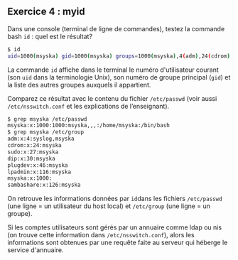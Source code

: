 ## Exercice 4 : myid

Dans une console (terminal de ligne de commandes), testez la commande bash `id` : quel est le résultat? 

```bash
$ id
uid=1000(msyska) gid=1000(msyska) groups=1000(msyska),4(adm),24(cdrom),27(sudo),30(dip),46(plugdev),116(lpadmin),126(sambashare)

```

La commande `id` affiche dans le terminal le numéro d'utilisateur courant (son `uid` dans la terminologie Unix), son numéro de groupe principal (`gid`) et la liste des autres groupes auxquels il appartient.

Comparez ce résultat avec le contenu du fichier `/etc/passwd` (voir aussi `/etc/nsswitch.conf` et  les explications de l’enseignant).

```bash
$ grep msyska /etc/passwd
msyska:x:1000:1000:msyska,,,:/home/msyska:/bin/bash
$ grep msyska /etc/group
adm:x:4:syslog,msyska
cdrom:x:24:msyska
sudo:x:27:msyska
dip:x:30:msyska
plugdev:x:46:msyska
lpadmin:x:116:msyska
msyska:x:1000:
sambashare:x:126:msyska
```

On retrouve les informations données par `id`dans les fichiers `/etc/passwd` (une ligne = un utilisateur du host local) et `/etc/group` (une ligne = un groupe).

Si les comptes utilisateurs sont gérés par un annuaire comme ldap ou nis (on trouve cette information dans `/etc/nsswitch.conf`), alors les informations sont obtenues par une requête faite au serveur qui héberge le service d'annuaire.

